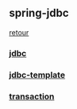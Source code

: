 ## spring-jdbc

[retour](./../index-spring.md)

### [jdbc](./jdbc/readme.md)

### [jdbc-template](./jdbc/jdbctemplate.md)

### [transaction](./transaction/readme.md)
